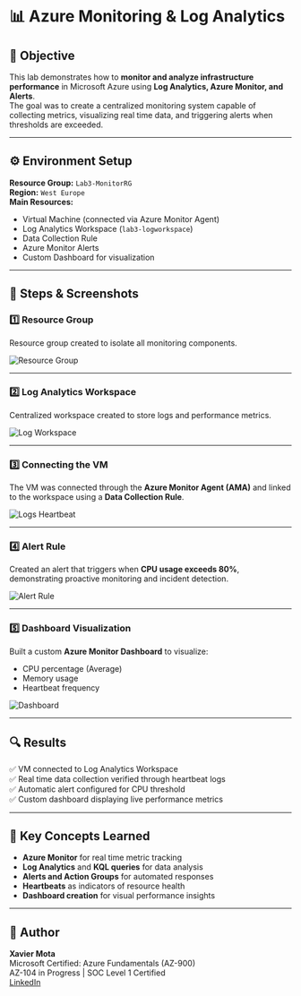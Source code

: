 # 📊 Azure Monitoring & Log Analytics

## 🎯 Objective
This lab demonstrates how to **monitor and analyze infrastructure performance** in Microsoft Azure using **Log Analytics, Azure Monitor, and Alerts**.  
The goal was to create a centralized monitoring system capable of collecting metrics, visualizing real time data, and triggering alerts when thresholds are exceeded.

---

## ⚙️ Environment Setup
**Resource Group:** `Lab3-MonitorRG`  
**Region:** `West Europe`  
**Main Resources:**
- Virtual Machine (connected via Azure Monitor Agent)  
- Log Analytics Workspace (`lab3-logworkspace`)  
- Data Collection Rule  
- Azure Monitor Alerts  
- Custom Dashboard for visualization  

---

## 🧩 Steps & Screenshots

### 1️⃣ Resource Group
Resource group created to isolate all monitoring components.  

![Resource Group](01-resource-group.png)

---

### 2️⃣ Log Analytics Workspace
Centralized workspace created to store logs and performance metrics.  

![Log Workspace](02-log-workspace.png)

---

### 3️⃣ Connecting the VM
The VM was connected through the **Azure Monitor Agent (AMA)** and linked to the workspace using a **Data Collection Rule**.  

![Logs Heartbeat](03-logs-heartbeat.png)  

---

### 4️⃣ Alert Rule
Created an alert that triggers when **CPU usage exceeds 80%**, demonstrating proactive monitoring and incident detection.  

![Alert Rule](04-alert-rule.png)

---

### 5️⃣ Dashboard Visualization
Built a custom **Azure Monitor Dashboard** to visualize:
- CPU percentage (Average)  
- Memory usage  
- Heartbeat frequency  

![Dashboard](05-dashboard.png)

---

## 🔍 Results
✅ VM connected to Log Analytics Workspace  
✅ Real time data collection verified through heartbeat logs  
✅ Automatic alert configured for CPU threshold  
✅ Custom dashboard displaying live performance metrics  

---

## 🧠 Key Concepts Learned
- **Azure Monitor** for real time metric tracking  
- **Log Analytics** and **KQL queries** for data analysis  
- **Alerts and Action Groups** for automated responses  
- **Heartbeats** as indicators of resource health  
- **Dashboard creation** for visual performance insights  

---

## 👤 Author
**Xavier Mota**  
Microsoft Certified: Azure Fundamentals (AZ-900)  
AZ-104 in Progress | SOC Level 1 Certified  
[LinkedIn](https://linkedin.com/in/xaviermota7) 

